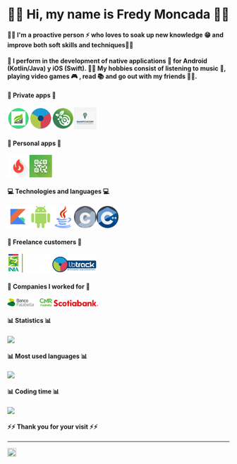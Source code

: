 # 👋🏼 Hi, my name is Fredy Moncada ✌🏼
#### 👦🏼 I'm a proactive person ⚡️ who loves to soak up new knowledge 😁 and improve both soft skills and techniques🤘🏼
#### 🔋 I perform in the development of native applications 📱 for Android (Kotlin/Java) y iOS (Swift). 🙌🏼 My hobbies consist of listening to music 🎵, playing video games 🎮 , read 📚 and go out with my friends 🕺🏼.
####
#### 📱 Private apps 📱
<img src="https://github.com/TioComeGfas/TioComeGfas/blob/main/omsi.png" width=10% height=10%><img src="https://github.com/TioComeGfas/TioComeGfas/blob/main/sada.png" width=10% height=10%><img src="https://github.com/TioComeGfas/TioComeGfas/blob/main/ost.png" width=10% height=10%><img src="https://github.com/TioComeGfas/TioComeGfas/blob/main/smart_chicory.png" width=10% height=10%>
####

#### 📱 Personal apps 📱
<img src="https://github.com/TioComeGfas/TioComeGfas/blob/main/macro_calculator.png" width=10% height=10%><img src="https://github.com/TioComeGfas/TioComeGfas/blob/main/qr_inventory.png" width=10% height=10%>

#### 💻 Technologies and languages 💻
<img src="https://raw.githubusercontent.com/TioComeGfas/TioComeGfas/feca323a2cc699910b81fac11093b8594eca40b0/kotlin.svg" width=10% height=10%><img src="https://raw.githubusercontent.com/TioComeGfas/TioComeGfas/main/android.png" width=10% height=10%><img src="https://raw.githubusercontent.com/TioComeGfas/TioComeGfas/main/java.png" width=10% height=10%><img src="https://github.com/TioComeGfas/TioComeGfas/blob/main/c%20(1).png" width=10% height=10%><img 
src="https://github.com/TioComeGfas/TioComeGfas/blob/main/c.png" width=10% height=10%>
####
#### 💎 Freelance customers 💎
<img src="https://github.com/TioComeGfas/TioComeGfas/blob/main/inia.png" width=20% height=20%><img src="https://github.com/TioComeGfas/TioComeGfas/blob/main/lb-track.jpg" width=20% height=20%>
####
#### 🔮 Companies I worked for 🔮
<img src="https://github.com/TioComeGfas/TioComeGfas/blob/main/logo-bf-cmr.svg" width=20% height=20%>  <img src="https://github.com/TioComeGfas/TioComeGfas/blob/main/logo-scotiabank-red.svg" width=20% height=20%>
####
####
#### 📊 Statistics 📊
<a href="https://github.com/anuraghazra/github-readme-stats">
  <img align="center" src="https://github-readme-stats.vercel.app/api?username=TioComeGfas&count_private=true&show_icons=true&theme=buefy&include_all_commits=true&locale=es"/>
</a>

####
#### 📊 Most used languages 📊
<a href="https://github.com/anuraghazra/github-readme-stats">
  <img align="center" src="https://github-readme-stats.vercel.app/api/top-langs/?username=TioComeGfas&langs_count=5&theme=buefy&locale=es&layout=compact" />
</a>

####
#### 📊 Coding time 📊
<a href="https://github.com/anuraghazra/github-readme-stats">
  <img align="center" src="https://github-readme-stats.vercel.app/api/wakatime?username=TioComeGfas" />
</a>

#### ⚡️⚡️ Thank you for your visit ⚡️⚡️

***

<img align="center" src="https://media.giphy.com/media/wGEymBvo6FUlR9bbda/giphy-downsized.gif" width=20% height=20%/>
